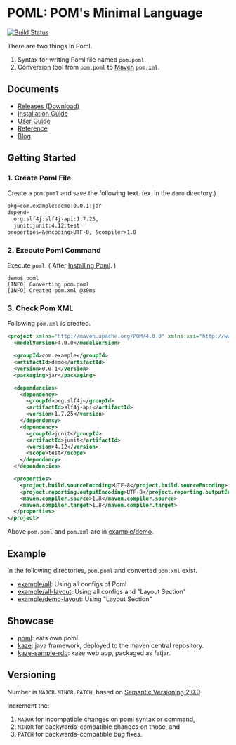# POML: POM's Minimal Language
[![Build Status](https://travis-ci.org/mamorum/poml.svg?branch=master)](https://travis-ci.org/mamorum/poml)

There are two things in Poml.

1. Syntax for writing Poml file named `pom.poml`.
2. Conversion tool from `pom.poml` to [Maven](https://maven.apache.org/) `pom.xml`.


## Documents
- [Releases (Download)](/mamorum/poml/releases)
- [Installation Guide](doc/installation-guide.md)
- [User Guide](doc/user-guide.md)
- [Reference](doc/reference.md)
- [Blog](http://java-poml.blogspot.com/)


## Getting Started
### 1. Create Poml File
Create a `pom.poml` and save the following text. (ex. in the `demo` directory.)

```txt
pkg=com.example:demo:0.0.1:jar
depend=
  org.slf4j:slf4j-api:1.7.25,
  junit:junit:4.12:test
properties=&encoding>UTF-8, &compiler>1.8
```


### 2. Execute Poml Command
Execute `poml`. ( After [Installing Poml](doc/installation-guide.md). )

```
demo$ poml
[INFO] Converting pom.poml
[INFO] Created pom.xml @30ms
```

### 3. Check Pom XML
Following `pom.xml` is created.

```xml
<project xmlns="http://maven.apache.org/POM/4.0.0" xmlns:xsi="http://www.w3.org/2001/XMLSchema-instance" xsi:schemaLocation="http://maven.apache.org/POM/4.0.0 http://maven.apache.org/xsd/maven-4.0.0.xsd">
  <modelVersion>4.0.0</modelVersion>

  <groupId>com.example</groupId>
  <artifactId>demo</artifactId>
  <version>0.0.1</version>
  <packaging>jar</packaging>

  <dependencies>
    <dependency>
      <groupId>org.slf4j</groupId>
      <artifactId>slf4j-api</artifactId>
      <version>1.7.25</version>
    </dependency>
    <dependency>
      <groupId>junit</groupId>
      <artifactId>junit</artifactId>
      <version>4.12</version>
      <scope>test</scope>
    </dependency>
  </dependencies>

  <properties>
    <project.build.sourceEncoding>UTF-8</project.build.sourceEncoding>
    <project.reporting.outputEncoding>UTF-8</project.reporting.outputEncoding>
    <maven.compiler.source>1.8</maven.compiler.source>
    <maven.compiler.target>1.8</maven.compiler.target>
  </properties>
</project>
```

Above `pom.poml` and `pom.xml` are in [example/demo](example/demo).


## Example
In the following directories, `pom.poml` and converted `pom.xml` exist.

- [example/all](example/all): Using all configs of Poml
- [example/all-layout](example/all-layout): Using all configs and "Layout Section"
- [example/demo-layout](example/demo-layout): Using "Layout Section"


## Showcase
- [poml](https://github.com/mamorum/poml): eats own poml.
- [kaze](https://github.com/mamorum/kaze): java framework, deployed to the maven central repository.
- [kaze-sample-rdb](https://github.com/mamorum/kaze-sample/tree/master/rdb): kaze web app, packaged as fatjar.


## Versioning
Number is `MAJOR.MINOR.PATCH`, based on [Semantic Versioning 2.0.0](http://semver.org/).

Increment the:

1. `MAJOR` for incompatible changes on poml syntax or command,
2. `MINOR` for backwards-compatible changes on those, and
3. `PATCH` for backwards-compatible bug fixes.
